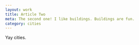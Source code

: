 ```yaml
---
layout: work
title: Article Two
meta: The second one! I like buildings. Buildings are fun.
category: cities
---
```


Yay cities.